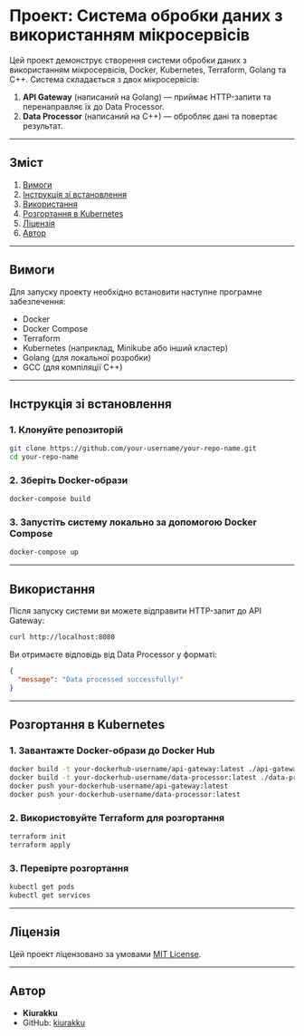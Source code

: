 
# Проект: Система обробки даних з використанням мікросервісів

Цей проект демонструє створення системи обробки даних з використанням мікросервісів, Docker, Kubernetes, Terraform, Golang та C++. Система складається з двох мікросервісів:
1. **API Gateway** (написаний на Golang) — приймає HTTP-запити та перенаправляє їх до Data Processor.
2. **Data Processor** (написаний на C++) — обробляє дані та повертає результат.

---

## Зміст
1. [Вимоги](#вимоги)
2. [Інструкція зі встановлення](#інструкція-зі-встановлення)
3. [Використання](#використання)
4. [Розгортання в Kubernetes](#розгортання-в-kubernetes)
5. [Ліцензія](#ліцензія)
6. [Автор](#автор)

---

## Вимоги

Для запуску проекту необхідно встановити наступне програмне забезпечення:
- Docker
- Docker Compose
- Terraform
- Kubernetes (наприклад, Minikube або інший кластер)
- Golang (для локальної розробки)
- GCC (для компіляції C++)

---

## Інструкція зі встановлення

### 1. Клонуйте репозиторій
```bash
git clone https://github.com/your-username/your-repo-name.git
cd your-repo-name
```

### 2. Зберіть Docker-образи
```bash
docker-compose build
```

### 3. Запустіть систему локально за допомогою Docker Compose
```bash
docker-compose up
```

---

## Використання

Після запуску системи ви можете відправити HTTP-запит до API Gateway:

```bash
curl http://localhost:8080
```

Ви отримаєте відповідь від Data Processor у форматі:
```json
{
  "message": "Data processed successfully!"
}
```

---

## Розгортання в Kubernetes

### 1. Завантажте Docker-образи до Docker Hub
```bash
docker build -t your-dockerhub-username/api-gateway:latest ./api-gateway
docker build -t your-dockerhub-username/data-processor:latest ./data-processor
docker push your-dockerhub-username/api-gateway:latest
docker push your-dockerhub-username/data-processor:latest
```

### 2. Використовуйте Terraform для розгортання
```bash
terraform init
terraform apply
```

### 3. Перевірте розгортання
```bash
kubectl get pods
kubectl get services
```

---

## Ліцензія

Цей проект ліцензовано за умовами [MIT License](LICENSE).

---

## Автор

- **Kiurakku**
- GitHub: [kiurakku](https://github.com/4am-png)
